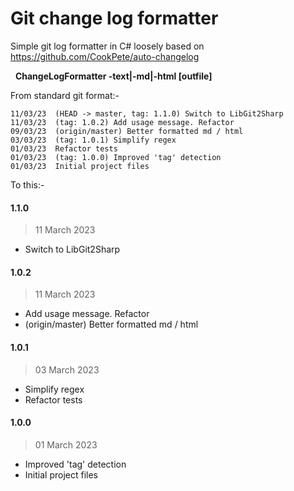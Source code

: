 ﻿# Git change log formatter

Simple git log formatter in C# loosely based on https://github.com/CookPete/auto-changelog

&nbsp;&nbsp;**ChangeLogFormatter -text|-md|-html [outfile]** 



From standard git format:-
```
11/03/23  (HEAD -> master, tag: 1.1.0) Switch to LibGit2Sharp
11/03/23  (tag: 1.0.2) Add usage message. Refactor
09/03/23  (origin/master) Better formatted md / html
03/03/23  (tag: 1.0.1) Simplify regex
01/03/23  Refactor tests
01/03/23  (tag: 1.0.0) Improved 'tag' detection
01/03/23  Initial project files
```

To this:-
#### 1.1.0
> 11 March 2023
- Switch to LibGit2Sharp
#### 1.0.2
> 11 March 2023
- Add usage message. Refactor
- (origin/master) Better formatted md / html
#### 1.0.1
> 03 March 2023
- Simplify regex
- Refactor tests
#### 1.0.0
> 01 March 2023
- Improved 'tag' detection
- Initial project files